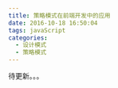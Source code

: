 ```yaml
---
title: 策略模式在前端开发中的应用
date: 2016-10-18 16:50:04
tags: javaScript
categories:
  - 设计模式
  - 策略模式
---
```

待更新。。。

